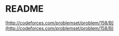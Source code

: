 # README

[http://codeforces.com/problemset/problem/158/B](http://codeforces.com/problemset/problem/158/B)
